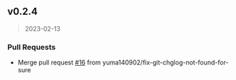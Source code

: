 
<a name="v0.2.4"></a>
## v0.2.4

> 2023-02-13

### Pull Requests

* Merge pull request [#16](https://github.com/yuma140902/tempura/issues/16) from yuma140902/fix-git-chglog-not-found-for-sure

